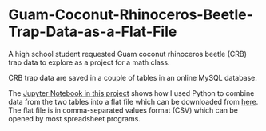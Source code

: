 # Guam-Coconut-Rhinoceros-Beetle-Trap-Data-as-a-Flat-File

A high school student requested Guam coconut rhinoceros beetle (CRB) trap data to explore as a project for a math class. 

CRB trap data are saved in a couple of tables in an online MySQL database.

The [Jupyter Notebook in this project](https://github.com/aubreymoore/Guam-Coconut-Rhinoceros-Beetle-Trap-Data-as-a-Flat-File/blob/master/Guam%20CRB%20Trap%20Data%20as%20a%20Flat%20File.ipynb) shows how I used Python to combine data from the two tables into a flat file which can be downloaded from [here](https://github.com/aubreymoore/Guam-Coconut-Rhinoceros-Beetle-Trap-Data-as-a-Flat-File/raw/master/trap_data.csv).  The flat file is in comma-separated values format (CSV) which can be opened by most spreadsheet programs.
